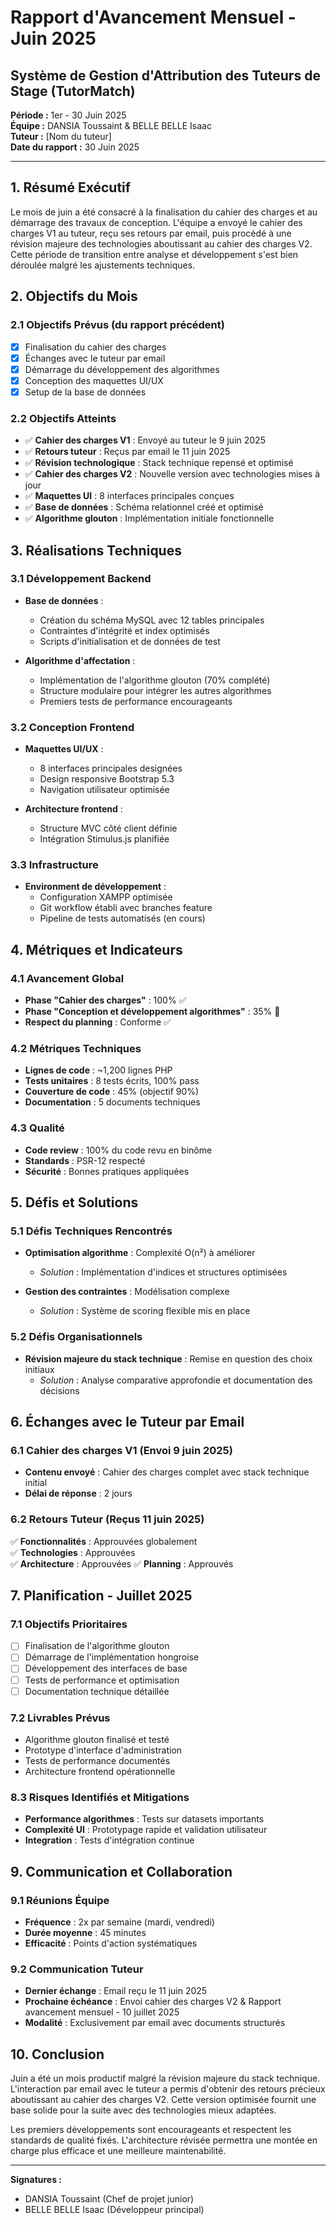 # Rapport d'Avancement Mensuel - Juin 2025

## Système de Gestion d'Attribution des Tuteurs de Stage (TutorMatch)

**Période :** 1er - 30 Juin 2025  
**Équipe :** DANSIA Toussaint & BELLE BELLE Isaac  
**Tuteur :** [Nom du tuteur]  
**Date du rapport :** 30 Juin 2025

---

## 1. Résumé Exécutif

Le mois de juin a été consacré à la finalisation du cahier des charges et au démarrage des travaux de conception. L'équipe a envoyé le cahier des charges V1 au tuteur, reçu ses retours par email, puis procédé à une révision majeure des technologies aboutissant au cahier des charges V2. Cette période de transition entre analyse et développement s'est bien déroulée malgré les ajustements techniques.

## 2. Objectifs du Mois

### 2.1 Objectifs Prévus (du rapport précédent)
- [x] Finalisation du cahier des charges
- [x] Échanges avec le tuteur par email
- [x] Démarrage du développement des algorithmes
- [x] Conception des maquettes UI/UX
- [x] Setup de la base de données

### 2.2 Objectifs Atteints
- ✅ **Cahier des charges V1** : Envoyé au tuteur le 9 juin 2025 
- ✅ **Retours tuteur** : Reçus par email le 11 juin 2025 
- ✅ **Révision technologique** : Stack technique repensé et optimisé 
- ✅ **Cahier des charges V2** : Nouvelle version avec technologies mises à jour 
- ✅ **Maquettes UI** : 8 interfaces principales conçues 
- ✅ **Base de données** : Schéma relationnel créé et optimisé 
- ✅ **Algorithme glouton** : Implémentation initiale fonctionnelle 

## 3. Réalisations Techniques

### 3.1 Développement Backend
- **Base de données** : 
  - Création du schéma MySQL avec 12 tables principales
  - Contraintes d'intégrité et index optimisés
  - Scripts d'initialisation et de données de test
  
- **Algorithme d'affectation** :
  - Implémentation de l'algorithme glouton (70% complété)
  - Structure modulaire pour intégrer les autres algorithmes
  - Premiers tests de performance encourageants

### 3.2 Conception Frontend
- **Maquettes UI/UX** :
  - 8 interfaces principales designées
  - Design responsive Bootstrap 5.3
  - Navigation utilisateur optimisée
  
- **Architecture frontend** :
  - Structure MVC côté client définie
  - Intégration Stimulus.js planifiée

### 3.3 Infrastructure
- **Environment de développement** :
  - Configuration XAMPP optimisée
  - Git workflow établi avec branches feature
  - Pipeline de tests automatisés (en cours)

## 4. Métriques et Indicateurs

### 4.1 Avancement Global
- **Phase "Cahier des charges"** : 100% ✅
- **Phase "Conception et développement algorithmes"** : 35% 🔄
- **Respect du planning** : Conforme ✅

### 4.2 Métriques Techniques
- **Lignes de code** : ~1,200 lignes PHP
- **Tests unitaires** : 8 tests écrits, 100% pass
- **Couverture de code** : 45% (objectif 90%)
- **Documentation** : 5 documents techniques

### 4.3 Qualité
- **Code review** : 100% du code revu en binôme
- **Standards** : PSR-12 respecté
- **Sécurité** : Bonnes pratiques appliquées

## 5. Défis et Solutions

### 5.1 Défis Techniques Rencontrés
- **Optimisation algorithme** : Complexité O(n²) à améliorer
  - *Solution* : Implémentation d'indices et structures optimisées
  
- **Gestion des contraintes** : Modélisation complexe
  - *Solution* : Système de scoring flexible mis en place

### 5.2 Défis Organisationnels
- **Révision majeure du stack technique** : Remise en question des choix initiaux
  - *Solution* : Analyse comparative approfondie et documentation des décisions
  

## 6. Échanges avec le Tuteur par Email

### 6.1 Cahier des charges V1 (Envoi 9 juin 2025)
- **Contenu envoyé** : Cahier des charges complet avec stack technique initial
- **Délai de réponse** : 2 jours

### 6.2 Retours Tuteur (Reçus 11 juin 2025)
✅ **Fonctionnalités** : Approuvées globalement  
✅ **Technologies** : Approuvées  
✅ **Architecture** : Approuvées 
✅ **Planning** : Approuvés  



## 7. Planification - Juillet 2025

### 7.1 Objectifs Prioritaires
- [ ] Finalisation de l'algorithme glouton
- [ ] Démarrage de l'implémentation hongroise
- [ ] Développement des interfaces de base
- [ ] Tests de performance et optimisation
- [ ] Documentation technique détaillée

### 7.2 Livrables Prévus
- Algorithme glouton finalisé et testé
- Prototype d'interface d'administration
- Tests de performance documentés
- Architecture frontend opérationnelle

### 8.3 Risques Identifiés et Mitigations
- **Performance algorithmes** : Tests sur datasets importants
- **Complexité UI** : Prototypage rapide et validation utilisateur
- **Integration** : Tests d'intégration continue

## 9. Communication et Collaboration

### 9.1 Réunions Équipe
- **Fréquence** : 2x par semaine (mardi, vendredi)
- **Durée moyenne** : 45 minutes
- **Efficacité** : Points d'action systématiques

### 9.2 Communication Tuteur
- **Dernier échange** : Email reçu le 11 juin 2025
- **Prochaine échéance** : Envoi cahier des charges V2 & Rapport avancement mensuel - 10 juillet 2025
- **Modalité** : Exclusivement par email avec documents structurés

## 10. Conclusion

Juin a été un mois productif malgré la révision majeure du stack technique. L'interaction par email avec le tuteur a permis d'obtenir des retours précieux aboutissant au cahier des charges V2. Cette version optimisée fournit une base solide pour la suite avec des technologies mieux adaptées.

Les premiers développements sont encourageants et respectent les standards de qualité fixés. L'architecture révisée permettra une montée en charge plus efficace et une meilleure maintenabilité.

---

**Signatures :**
- DANSIA Toussaint (Chef de projet junior)
- BELLE BELLE Isaac (Développeur principal)
